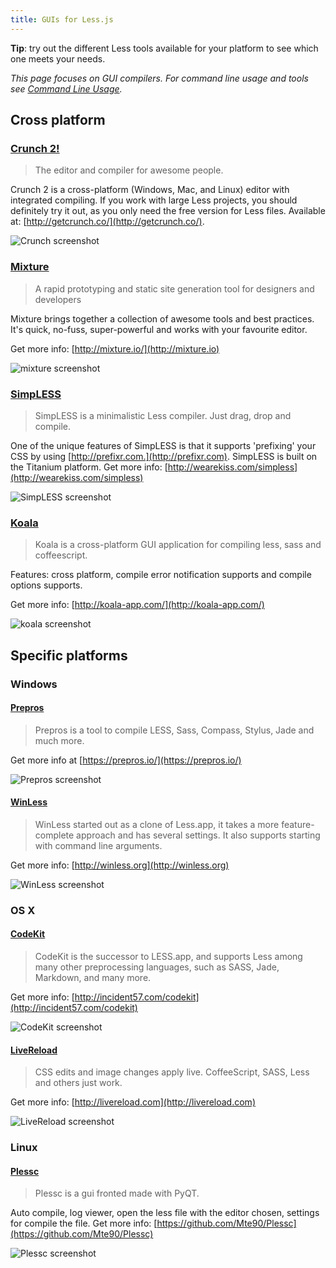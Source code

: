 ```yaml
---
title: GUIs for Less.js
---
```


<span class="warning">**Tip**: try out the different Less tools available for your platform to see which one meets your needs.</span>

_This page focuses on GUI compilers. For command line usage and tools see [Command Line Usage](#command-line-usage)._

## Cross platform

### [Crunch 2!](http://getcrunch.co/)

> The editor and compiler for awesome people.

Crunch 2 is a cross-platform (Windows, Mac, and Linux) editor with integrated compiling. If you work with large Less projects, you should definitely try it out, as you only need the free version for Less files. Available at: [http://getcrunch.co/](http://getcrunch.co/).

![Crunch screenshot](http://getcrunch.co/wp-content/uploads/2015/10/crunch_retina2.jpg)


### [Mixture](http://mixture.io/)

> A rapid prototyping and static site generation tool for designers and developers

Mixture brings together a collection of awesome tools and best practices. It's quick, no-fuss, super-powerful and works with your favourite editor.

Get more info: [http://mixture.io/](http://mixture.io)

![mixture screenshot](https://s3.amazonaws.com/mixture-mixed/1/775/assets/img/img1.jpg)


### [SimpLESS](http://wearekiss.com/simpless)

> SimpLESS is a minimalistic Less compiler. Just drag, drop and compile.

One of the unique features of SimpLESS is that it supports 'prefixing' your CSS by using [http://prefixr.com.](http://prefixr.com). SimpLESS is built on the Titanium platform. Get more info: [http://wearekiss.com/simpless](http://wearekiss.com/simpless)

![SimpLESS screenshot](http://wearekiss.com/lib/img/simpless/app-windows.png?1)


### [Koala](http://koala-app.com/)

> Koala is a cross-platform GUI application for compiling less, sass and coffeescript.

Features: cross platform, compile error notification supports and compile options supports.

Get more info: [http://koala-app.com/](http://koala-app.com/)

![koala screenshot](http://koala-app.com/img/screenshot.png)


## Specific platforms

### Windows

#### [Prepros](https://prepros.io/)
> Prepros is a tool to compile LESS, Sass, Compass, Stylus, Jade and much more.

Get more info at [https://prepros.io/](https://prepros.io/)

![Prepros screenshot](https://prepros.io/img/shot-shadow.png)

#### [WinLess](http://winless.org)

> WinLess started out as a clone of Less.app, it takes a more feature-complete approach and has several settings. It also supports starting with command line arguments.

Get more info: [http://winless.org](http://winless.org)

![WinLess screenshot](http://winless.org/style/images/WinLess_Screenshot.png)

### OS X

#### [CodeKit](http://incident57.com/codekit)

> CodeKit is the successor to LESS.app, and supports Less among many other preprocessing languages, such as SASS, Jade, Markdown, and many more.

Get more info: [http://incident57.com/codekit](http://incident57.com/codekit)

![CodeKit screenshot](http://incident57.com/codekit/images/screenshot-images.jpg)

#### [LiveReload](http://livereload.com)

> CSS edits and image changes apply live. CoffeeScript, SASS, Less and others just work.

Get more info: [http://livereload.com](http://livereload.com)

![LiveReload screenshot](http://assets.livereload.com/embedded-images/LiveReload-LESS-screenshot-on-white.png)

### Linux

#### [Plessc](https://github.com/Mte90/Plessc)

> Plessc is a gui fronted made with PyQT.

Auto compile, log viewer, open the less file with the editor chosen, settings for compile the file.
Get more info: [https://github.com/Mte90/Plessc](https://github.com/Mte90/Plessc)

![Plessc screenshot](https://github.com/Mte90/Plessc/raw/master/screenshot.png)
